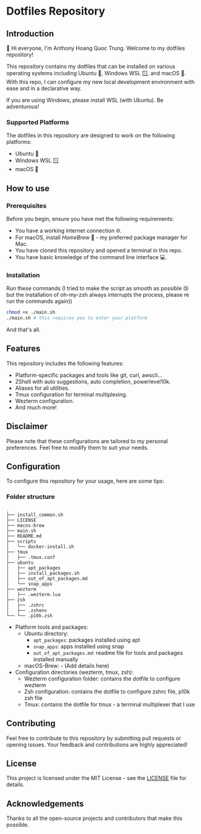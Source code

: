 # Dotfiles Repository

## Introduction

👋 Hi everyone, I'm Anthony Hoang Quoc Trung. Welcome to my dotfiles repository!

This repository contains my dotfiles that can be installed on various operating systems including Ubuntu 🐧, Windows WSL 🪟, and macOS 🍎. With this repo, I can configure my new local development environment with ease and in a declarative way.

If you are using Windows, please install WSL (with Ubuntu). Be adventurous!

### Supported Platforms

The dotfiles in this repository are designed to work on the following platforms:

- Ubuntu 🐧
- Windows WSL 🪟
- macOS 🍎

## How to use

### Prerequisites

Before you begin, ensure you have met the following requirements:

- You have a working internet connection 🌐.
- For macOS, install *HomeBrew* 🍺 - my preferred package manager for Mac.
- You have cloned this repository and opened a terminal in this repo.
- You have basic knowledge of the command line interface 💻.

### Installation

Run these commands (I tried to make the script as smooth as possible 😢 but the installation
of oh-my-zsh always interrupts the process, please re run the commands again))

```zsh
chmod +x ./main.sh
./main.sh # this requires you to enter your platform
```

And that's all.

## Features

This repository includes the following features:

- Platform-specific packages and tools like git, curl, awscli...
- ZShell with auto suggestions, auto completion, powerlevel10k.
- Aliases for all utilities.
- Tmux configuration for terminal multiplexing.
- Wezterm configuration.
- And much more!

## Disclaimer

Please note that these configurations are tailored to my personal preferences. Feel free to modify them to suit your needs.

## Configuration

To configure this repository for your usage, here are some tips:

### Folder structure

```text
.
├── install_common.sh
├── LICENSE
├── macos-brew
├── main.sh
├── README.md
├── scripts
│   └── docker-install.sh
├── tmux
│   ├── .tmux.conf
├── ubuntu
│   ├── apt_packages
│   ├── install_packages.sh
│   ├── out_of_apt_packages.md
│   └── snap_apps
├── wezterm
│   ├── .wezterm.lua
├── zsh
│   ├── .zshrc
│   ├── .zshenv
└── └── .p10k.zsh
```

- Platform tools and packages:
  - Ubuntu directory:
    - `apt_packages`: packages installed using apt
    - `snap_apps`: apps installed using snap
    - `out_of_apt_packages.md`: readme file for tools and packages installed manually
  - macOS-Brew:
        - (Add details here)
- Configuration directories (wezterm, tmux, zsh):
  - Wezterm configuration folder: contains the dotfile to configure wezterm
  - Zsh configuration: contains the dotfile to configure zshrc file, p10k zsh file
  - Tmux: contains the dotfile for tmux - a terminal multiplexer that I use

## Contributing

Feel free to contribute to this repository by submitting pull requests or opening issues. Your feedback and contributions are highly appreciated!

## License

This project is licensed under the MIT License - see the [LICENSE](LICENSE) file for details.

## Acknowledgements

Thanks to all the open-source projects and contributors that make this possible.

